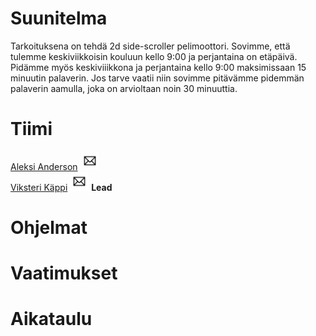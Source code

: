 # Suunitelma

Tarkoituksena on tehdä 2d side-scroller pelimoottori.
Sovimme, että tulemme keskiviikkoisin kouluun kello 9:00 ja perjantaina on etäpäivä. Pidämme myös keskiviiikkona ja perjantaina kello 9:00 maksimissaan 15 minuutin palaverin.
Jos tarve vaatii niin sovimme pitävämme pidemmän palaverin aamulla, joka on arvioltaan noin 30 minuuttia.

# Tiimi

[Aleksi Anderson](https://repo.kamit.fi/aleksiand) [<img src="Email.png" width="30" height="30">](mailto:aleksianderson@kamk.fi)  
[Viksteri Käppi](https://repo.kamit.fi/viksterikap) [<img src="Email.png" width="30" height="30">](mailto:viksterikappi@kamk.fi) **Lead**  


# Ohjelmat

# Vaatimukset

# Aikataulu
